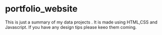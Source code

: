 # portfolio_website
This is just a summary of my data projects .
It is made using HTML,CSS and Javascript.
If you have any design tips please keeo them coming.
